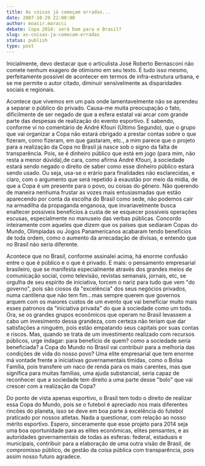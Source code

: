```yaml
---
title: As coisas já começam erradas...
date: 2007-10-29 22:00:00
author: moacir.maracci
debate: Copa 2014: será bom para o Brasil?
slug: as-coisas-ja-comecam-erradas
status: publish 
type: post
---
```


Inicialmente, devo destacar que o articulista José Roberto Bernasconi não comete nenhum exagero de otimismo em seu texto. É tudo isso mesmo, perfeitamente possível de acontecer em termos de infra-estrutura urbana, e se me permite o autor citado, diminuir sensivelmente as disparidades sociais e regionais.   

Acontece que vivemos em um país onde lamentavelmente não se aprendeu a separar o público do privado. Causa-me muita preocupação o fato, dificilmente de ser negado de que a esfera estatal vai arcar com grande parte das despesas de realização do evento esportivo. E sabendo, conforme vi no comentário de André Kfouri (Último Segundo), que o grupo que vai organizar a Copa não estará obrigado a prestar contas sobre o que fizeram, como fizeram, em que gastaram, etc., a mim parece que o projeto para a realização da Copa no Brasil já nasce sob o signo da falta de transparência. Pois, se é dinheiro público que está em jogo (para mim, não resta a menor dúvida),de cara, como afirma André Kfouri, à sociedade estará sendo negado o direito de saber como esse dinheiro público estará sendo usado. Ou seja, usa-se o erário para finalidades não esclarecidas, e claro, com o argumento que será repetido à exaustão por meio da mídia, de que a Copa é um presente para o povo, ou coisas do gênero. Não querendo de maneira nenhuma frustar as vozes mais entusiasmadas que estão aparecendo por conta da escolha do Brasil como sede, não podemos cair na armadilha da propaganda enganosa, que invariavelmente busca enaltecer possíveis benefícios à custa de se esquecer possíveis operações escusas, especialmente no manuseio das verbas públicas. Concordo inteiramente com aqueles que dizem que os países que sediaram Copas do Mundo, Olimpíadas ou Jogos Panamericanos acabaram tendo benefícios de toda ordem, como o aumento da arrecadação de divisas, e entendo que no Brasil não seria diferente.  

Acontece que no Brasil, conforme assinalei acima, há enorme confusão entre o que é público e o que é privado. E mais: o pensamento empresarial brasileiro, que se manifesta especialmente através dos grandes meios de comunicação social, como televisão, revistas semanais, jornais, etc, se orgulha de seu espírito de iniciativa, torcem o nariz para tudo que vem "do governo", pois são ciosos da "excelência" dos seus negócios privados, numa cantilena que não tem fim...mas sempre querem que governos arquem com os maiores custos de um evento que vai beneficiar muito mais esses patronos da "iniciativa privada" do que à sociedade como um todo. Ora, se os grandes grupos econômicos que operam no Brasil levassem a cabo um invesimento dessa grandeza, com certeza não teriam que dar satisfações a ninguém, pois estão empatando seus capitais por suas contas e riscos. Mas, quando se trata de um investimento realizado com recursos públicos, urge indagar: para benefício de quem? como a sociedade seria beneficiada? a Copa do Mundo no Brasil vai contribuir para a melhoria das condições de vida do nosso povo? Uma elite empresarial que tem enorme má vontade frente a iniciativas governamentais tímidas, como o Bolsa Família, pois transfere um naco de renda para os mais carentes, mas que significa para muitas famílias, uma ajuda substancial, seria capaz de reconhecer que a sociedade tem direito a uma parte desse "bolo" que vai crescer com a realização da Copa?   

Do ponto de vista apenas esportivo, o Brasil tem todo o direito de realizar essa Copa do Mundo, pois se o futebol é apreciado nos mais diferentes rincões do planeta, isso se deve em boa parte à excelência do futebol praticado por nossos atletas. Nada a questionar, com relação ao nosso mérito esportivo. Espero, sinceramente que esse projeto para 2014 seja uma boa oportunidade para as elites econômicas, elites pensantes, e as autoridades governamentais de todas as esferas: federal, estaduais e municipais, contribuir para a elaboração de uma outra visão de Brasil, de compromisso público, de gestão da coisa pública com transparência, pois assim nosso futuro agradece.
